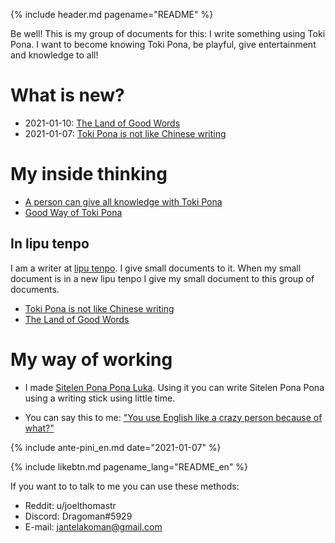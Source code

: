 {% include header.md pagename="README" %}



<span class="en">Be well! This is my group of documents for this: I write something using Toki Pona. I want to become knowing Toki Pona, be playful, give entertainment and knowledge to all!</span>

# <span class="en">What is new?</span>

- <span class="en">2021-01-10: [The Land of Good Words](https://joelthomastr.github.io/tokipona/ma-pi-nimi-pona-1_en)</span>
- <span class="en">2021-01-07: [Toki Pona is not like Chinese writing](https://joelthomastr.github.io/tokipona/sitelen-sonko_en)</span>

# <span class="en">My inside thinking</span>

- <span class="en">[A person can give all knowledge with Toki Pona](https://joelthomastr.github.io/tokipona/pana-sona-ale_en)</span>
- <span class="en">[Good Way of Toki Pona](https://joelthomastr.github.io/tokipona/nasin-pona-pi-toki-pona_en)</span>

## <span class="en">In lipu tenpo</span>

<span class="en">I am a writer at [lipu tenpo](https://liputenpo.org/). I give small documents to it. When my small document is in a new lipu tenpo I give my small document to this group of documents.</span>

- <span class="en">[Toki Pona is not like Chinese writing](https://joelthomastr.github.io/tokipona/sitelen-sonko_en)</span>
- <span class="en">[The Land of Good Words](https://joelthomastr.github.io/tokipona/ma-pi-nimi-pona-1_en)</span>

# <span class="en">My way of working</span>

- <span class="en">I made [Sitelen Pona Pona Luka](https://joelthomastr.github.io/tokipona/sitelen-pona-pona-luka_en). Using it you can write Sitelen Pona Pona using a writing stick using little time.</span>

- <span class="en">You can say this to me: ["You use English like a crazy person because of what?"](https://joelthomastr.github.io/tokipona/kepeken-pi-toki-inli_en)</span>

{% include ante-pini_en.md date="2021-01-07" %}

{% include likebtn.md pagename_lang="README_en" %}

<span class="en">If you want to to talk to me you can use these methods:</span>
- <span class="en">Reddit: <span class="endef">u/joelthomastr</span></span>
- <span class="en">Discord: <span class="endef">Dragoman#5929</span></span>
- <span class="en">E-mail: <span class="endef">jantelakoman@gmail.com</span></span>
